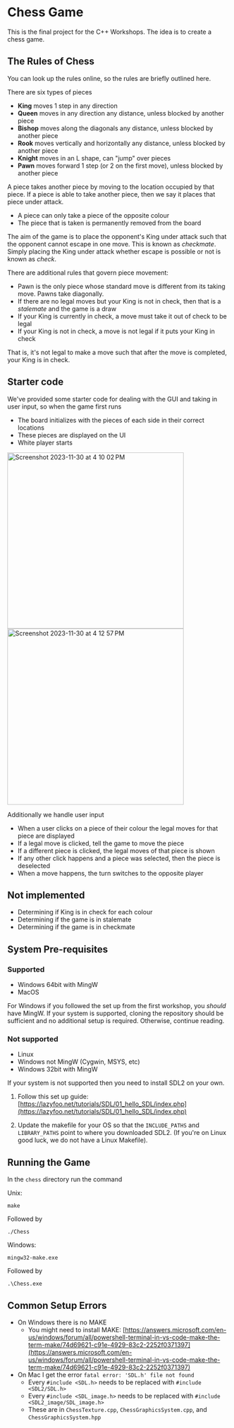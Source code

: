 # Chess Game
This is the final project for the C++ Workshops. The idea is to create a chess game.

## The Rules of Chess

You can look up the rules online, so the rules are briefly outlined here.

There are six types of pieces
- **King** moves 1 step in any direction
- **Queen** moves in any direction any distance, unless blocked by another piece
- **Bishop** moves along the diagonals any distance, unless blocked by another piece
- **Rook** moves vertically and horizontally any distance, unless blocked by another piece
- **Knight** moves in an L shape, can "jump" over pieces
- **Pawn** moves forward 1 step (or 2 on the first move), unless blocked by another piece

A piece takes another piece by moving to the location occupied by that piece. If a piece is able to take another piece, then we say it places that piece under attack.
- A piece can only take a piece of the opposite colour
- The piece that is taken is permanently removed from the board

The aim of the game is to place the opponent's King under attack such that the opponent cannot escape in one move. 
This is known as *checkmate*. Simply placing the King under attack whether escape is possible or not is known as *check*.

There are additional rules that govern piece movement:
- Pawn is the only piece whose standard move is different from its taking move. Pawns take diagonally. 
- If there are no legal moves but your King is not in check, then that is a *stalemate* and the game is a draw
- If your King is currently in check, a move must take it out of check to be legal
- If your King is not in check, a move is not legal if it puts your King in check 

That is, it's not legal to make a move such that after the move is completed, your King is in check.

## Starter code
We've provided some starter code for dealing with the GUI and taking in user input, so when the game first runs 
- The board initializes with the pieces of each side in their correct locations
- These pieces are displayed on the UI
- White player starts

<img width="400" alt="Screenshot 2023-11-30 at 4 10 02 PM" src="https://github.com/Wenfei134/chess/assets/60166421/975f892b-0e97-416b-a4ef-57c1f9437b05">
<img width="400" alt="Screenshot 2023-11-30 at 4 12 57 PM" src="https://github.com/Wenfei134/chess/assets/60166421/4df5dae5-5646-4223-8053-8a4315e0c255">

Additionally we handle user input
- When a user clicks on a piece of their colour the legal moves for that piece are displayed
- If a legal move is clicked, tell the game to move the piece
- If a different piece is clicked, the legal moves of that piece is shown 
- If any other click happens and a piece was selected, then the piece is deselected
- When a move happens, the turn switches to the opposite player

## Not implemented
- Determining if King is in check for each colour 
- Determining if the game is in stalemate 
- Determining if the game is in checkmate

## System Pre-requisites

### Supported
- Windows 64bit with MingW
- MacOS

For Windows if you followed the set up from the first workshop, you *should* have MingW.
If your system is supported, cloning the repository should be sufficient and no additional setup is required. Otherwise, continue reading.

### Not supported
- Linux
- Windows not MingW (Cygwin, MSYS, etc)
- Windows 32bit with MingW

If your system is not supported then you need to install SDL2 on your own. 

1. Follow this set up guide: [https://lazyfoo.net/tutorials/SDL/01_hello_SDL/index.php](https://lazyfoo.net/tutorials/SDL/01_hello_SDL/index.php)

2. Update the makefile for your OS so that the `INCLUDE_PATHS` and `LIBRARY_PATHS` point to where you downloaded SDL2. (If you're on Linux good luck, we do not have a Linux Makefile).

## Running the Game

In the `chess` directory run the command 

Unix: 

```make```

Followed by 

```./Chess```

Windows: 

```mingw32-make.exe```

Followed by

```.\Chess.exe```

## Common Setup Errors

- On Windows there is no MAKE
  - You might need to install MAKE: [https://answers.microsoft.com/en-us/windows/forum/all/powershell-terminal-in-vs-code-make-the-term-make/74d69621-c91e-4929-83c2-2252f0371397](https://answers.microsoft.com/en-us/windows/forum/all/powershell-terminal-in-vs-code-make-the-term-make/74d69621-c91e-4929-83c2-2252f0371397)
- On Mac I get the error `fatal error: 'SDL.h' file not found` 
  - Every `#include <SDL.h>` needs to be replaced with `#include <SDL2/SDL.h>`
  - Every `#include <SDL_image.h>` needs to be replaced with `#include <SDL2_image/SDL_image.h>`
  - These are in `ChessTexture.cpp`, `ChessGraphicsSystem.cpp`, and `ChessGraphicsSystem.hpp`
